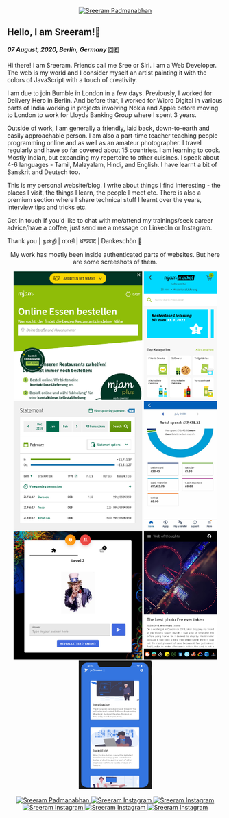 <p align='center'>
  <a href="https://sreer.am/" target="blank"><img src="https://sreer.am/sections/dev.svg" width="300" alt="Sreeram Padmanabhan" /></a>
</p>

## Hello, I am Sreeram!👋 

#### *07 August, 2020, Berlin, Germany* 🇩🇪

Hi there! I am Sreeram. Friends call me Sree or Siri. I am a Web Developer. The web is my world and I consider myself an artist painting it with the colors of JavaScript with a touch of creativity.

I am due to join Bumble in London in a few days. Previously, I worked for Delivery Hero in Berlin. And before that, I worked for Wipro Digital in various parts of India working in projects involving Nokia and Apple before moving to London to work for Lloyds Banking Group where I spent 3 years.

Outside of work, I am generally a friendly, laid back, down-to-earth and easily approachable person. I am also a part-time teacher teaching people programming online and as well as an amateur photographer. I travel regularly and have so far covered about 15 countries. I am learning to cook. Mostly Indian, but expanding my repertoire to other cuisines. I speak about 4-6 languages - Tamil, Malayalam, Hindi, and English. I have learnt a bit of Sanskrit and Deutsch too.

This is my personal website/blog. I write about things I find interesting - the places I visit, the things I learn, the people I meet etc. There is also a premium section where I share technical stuff I learnt over the years, interview tips and tricks etc.

Get in touch
If you'd like to chat with me/attend my trainings/seek career advice/have a coffee, just send me a message on LinkedIn or Instagram.

Thank you | நன்றி | നന്ദി | धन्यवाद | Dankeschön 🙏

<p align='center'>My work has mostly been inside authenticated parts of websites. But here are some screeshots of them.</p>

<p align='center'>
  <img height=300 width=300 src='https://github.com/sreeramofficial/sreeramofficial/blob/main/1.png?raw=false'/>
  <img height=300 width=170 src='https://github.com/sreeramofficial/sreeramofficial/blob/main/2.png?raw=false'/>
  <img height=300 width=300 src='https://github.com/sreeramofficial/sreeramofficial/blob/main/4.jpg?raw=false'/>
  <img height=300 width=170 src='https://github.com/sreeramofficial/sreeramofficial/blob/main/6.jpg?raw=false'/>
  <img height=300 width=300 src='https://github.com/sreeramofficial/sreeramofficial/blob/main/9.png?raw=false'/>
  <img height=300 width=170 src='https://github.com/sreeramofficial/sreeramofficial/blob/main/5.png?raw=false'/>
  <img height=300 width=170 src='https://github.com/sreeramofficial/sreeramofficial/blob/main/4.png?raw=false'/>
</p>

<p align='center'>
  <a href="https://www.linkedin.com/in/sreeramofficial/">
    <img alt="Sreeram Padmanabhan" width="22px" src="https://cdn.jsdelivr.net/npm/simple-icons@v3/icons/linkedin.svg" />
  </a>

  <a href="https://instagram.com/sreeram.io">
    <img alt="Sreeram Instagram" width="22px" src="https://cdn.jsdelivr.net/npm/simple-icons@v3/icons/instagram.svg" />
  </a>

  <a href="https://leetcode.com/sreeramofficial">
    <img alt="Sreeram Instagram" width="22px" src="https://cdn.jsdelivr.net/npm/simple-icons@v3/icons/leetcode.svg" />
  </a>

  <a href="https://stackoverflow.com/users/5228328">
    <img alt="Sreeram Instagram" width="22px" src="https://cdn.jsdelivr.net/npm/simple-icons@v3/icons/stackoverflow.svg" />
  </a>

  <a href="https://twitter.com/sreeramofficial">
    <img alt="Sreeram Instagram" width="22px" src="https://cdn.jsdelivr.net/npm/simple-icons@v3/icons/twitter.svg" />
  </a>

  <a href="https://www.quora.com/profile/Sreeram-Padmanabhan-1">
    <img alt="Sreeram Instagram" width="22px" src="https://cdn.jsdelivr.net/npm/simple-icons@v3/icons/quora.svg" />
  </a>
</p>
